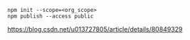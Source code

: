 ```shell
npm init --scope=<org_scope>
npm publish --access public
```
https://blog.csdn.net/u013727805/article/details/80849329